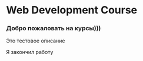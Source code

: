 # Web Development Course


### Добро пожаловать на курсы)))

Это тестовое описание


Я закончил работу
